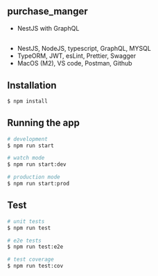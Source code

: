 ## purchase_manger
- NestJS with GraphQL

##
- NestJS, NodeJS, typescript, GraphQL, MYSQL
- TypeORM, JWT, esLint, Prettier, Swagger
- MacOS (M2), VS code, Postman, Github

## Installation

```bash
$ npm install
```

## Running the app

```bash
# development
$ npm run start

# watch mode
$ npm run start:dev

# production mode
$ npm run start:prod
```

## Test

```bash
# unit tests
$ npm run test

# e2e tests
$ npm run test:e2e

# test coverage
$ npm run test:cov
```
